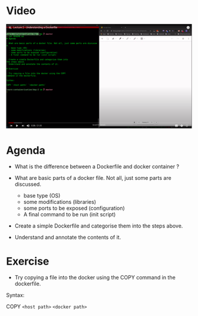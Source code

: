 # Video

[![Watch the video](day-2/lecture-2-github.png)](https://youtu.be/X4DQbey0Iys)
# Agenda

- What is the difference between a Dockerfile and docker container ?
- What are basic parts of a docker file. Not all, just some parts are discussed.
  - base type (OS)
  - some modifications (libraries)
  - some ports to be exposed (configuration)
  - A final command to be run (init script)

- Create a simple Dockerfile and categorise them into
the steps above.
- Understand and annotate the contents of it.

# Exercise

- Try copying a file into the docker using the COPY
command in the dockerfile.

Syntax: 

COPY `<host path>` `<docker path>`
